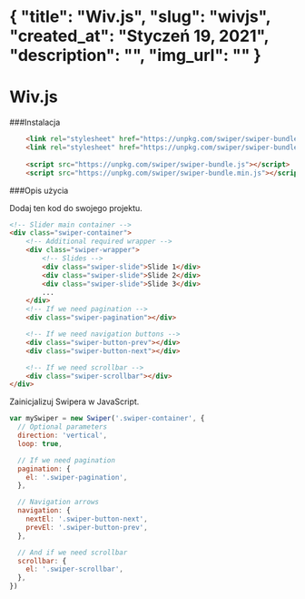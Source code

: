 {
"title": "Wiv.js",
"slug": "wivjs",
"created_at": "Styczeń 19, 2021",
"description": "",
"img_url": ""
}
===

# Wiv.js

###Instalacja

```html
	<link rel="stylesheet" href="https://unpkg.com/swiper/swiper-bundle.css">
	<link rel="stylesheet" href="https://unpkg.com/swiper/swiper-bundle.min.css">
	
	<script src="https://unpkg.com/swiper/swiper-bundle.js"></script>
	<script src="https://unpkg.com/swiper/swiper-bundle.min.js"></script>
```

###Opis użycia

Dodaj ten kod do swojego projektu.
```html
<!-- Slider main container -->
<div class="swiper-container">
    <!-- Additional required wrapper -->
    <div class="swiper-wrapper">
        <!-- Slides -->
        <div class="swiper-slide">Slide 1</div>
        <div class="swiper-slide">Slide 2</div>
        <div class="swiper-slide">Slide 3</div>
        ...
    </div>
    <!-- If we need pagination -->
    <div class="swiper-pagination"></div>

    <!-- If we need navigation buttons -->
    <div class="swiper-button-prev"></div>
    <div class="swiper-button-next"></div>

    <!-- If we need scrollbar -->
    <div class="swiper-scrollbar"></div>
</div>
```

Zainicjalizuj Swipera w JavaScript.
```javascript
var mySwiper = new Swiper('.swiper-container', {
  // Optional parameters
  direction: 'vertical',
  loop: true,

  // If we need pagination
  pagination: {
    el: '.swiper-pagination',
  },

  // Navigation arrows
  navigation: {
    nextEl: '.swiper-button-next',
    prevEl: '.swiper-button-prev',
  },

  // And if we need scrollbar
  scrollbar: {
    el: '.swiper-scrollbar',
  },
})
```
